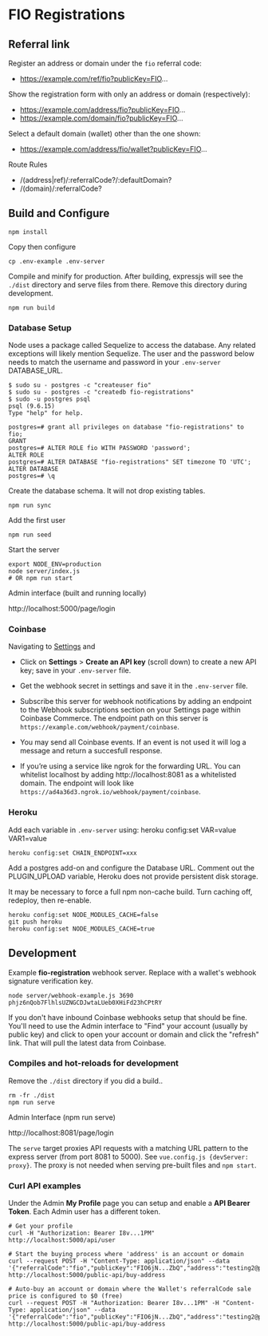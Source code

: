 # FIO Registrations

## Referral link

Register an address or domain under the `fio` referral code:
* https://example.com/ref/fio?publicKey=FIO...

Show the registration form with only an address or domain (respectively):
* https://example.com/address/fio?publicKey=FIO...
* https://example.com/domain/fio?publicKey=FIO...

Select a default domain (wallet) other than the one shown:
* https://example.com/address/fio/wallet?publicKey=FIO...

Route Rules

* /(address|ref)/:referralCode?/:defaultDomain?
* /(domain)/:referralCode?

## Build and Configure

```
npm install
```

Copy then configure
```
cp .env-example .env-server
```

Compile and minify for production.  After building, expressjs will
see the `./dist` directory and serve files from there.  Remove this
directory during development.

```
npm run build
```

### Database Setup

Node uses a package called Sequelize to access the database.  Any related
exceptions will likely mention Sequelize.  The user and the password below
needs to match the username and password in your `.env-server` DATABASE_URL.

```
$ sudo su - postgres -c "createuser fio"
$ sudo su - postgres -c "createdb fio-registrations"
$ sudo -u postgres psql
psql (9.6.15)
Type "help" for help.

postgres=# grant all privileges on database "fio-registrations" to fio;
GRANT
postgres=# ALTER ROLE fio WITH PASSWORD 'password';
ALTER ROLE
postgres=# ALTER DATABASE "fio-registrations" SET timezone TO 'UTC';
ALTER DATABASE
postgres=# \q
```

Create the database schema.  It will not drop existing tables.

```
npm run sync
```

Add the first user

```
npm run seed
```

Start the server

```
export NODE_ENV=production
node server/index.js
# OR npm run start
```

Admin interface (built and running locally)

http://localhost:5000/page/login

### Coinbase

Navigating to [Settings](https://commerce.coinbase.com/dashboard/settings) and
* Click on **Settings** > **Create an API key** (scroll down) to create a new API key; save in your `.env-server` file.

* Get the webhook secret in settings and save it in the `.env-server` file.

* Subscribe this server for webhook notifications by adding an endpoint to the Webhook subscriptions section on your Settings page within Coinbase Commerce.  The endpoint path on this server is `https://example.com/webhook/payment/coinbase`.

* You may send all Coinbase events.  If an event is not used it will log a message and return a succesfull response.

* If you’re using a service like ngrok for the forwarding URL. You can
whitelist localhost by adding http://localhost:8081 as a whitelisted
domain.  The endpoint will look like `https://ad4a36d3.ngrok.io/webhook/payment/coinbase`.

### Heroku

Add each variable in `.env-server` using: heroku config:set VAR=value VAR1=value

`heroku config:set CHAIN_ENDPOINT=xxx`

Add a postgres add-on and configure the Database URL.  Comment
out the PLUGIN_UPLOAD variable, Heroku does not provide persistent
disk storage.

It may be necessary to force a full npm non-cache build.  Turn caching off,
redeploy, then re-enable.

```
heroku config:set NODE_MODULES_CACHE=false
git push heroku
heroku config:set NODE_MODULES_CACHE=true
```

## Development

Example **fio-registration** webhook server.  Replace with a wallet's webhook signature verification key.

```
node server/webhook-example.js 3690 phjz6nQob7FlhlsUZNGCDJwtaLUeb0XHiFd23hCPtRY
```

If you don't have inbound Coinbase webhooks setup that should be fine.  You'll
need to use the Admin interface to "Find" your account (usually by public key)
and click to open your account or domain and click the "refresh" link.  That
will pull the latest data from Coinbase.

### Compiles and hot-reloads for development

Remove the `./dist` directory if you did a build..

```
rm -fr ./dist
npm run serve
```

Admin Interface (npm run serve)

http://localhost:8081/page/login

The `serve` target proxies API requests with a matching URL pattern to the
express server (from port 8081 to 5000).  See `vue.config.js {devServer: proxy}`.
The proxy is not needed when serving pre-built files and `npm start`.

### Curl API examples

Under the Admin **My Profile** page you can setup and enable a
**API Bearer Token**.  Each Admin user has a different token.

```
# Get your profile
curl -H "Authorization: Bearer I8v...1PM" http://localhost:5000/api/user

# Start the buying process where 'address' is an account or domain
curl --request POST -H "Content-Type: application/json" --data '{"referralCode":"fio","publicKey":"FIO6jN...ZbQ","address":"testing2@pubdomain"}' http://localhost:5000/public-api/buy-address

# Auto-buy an account or domain where the Wallet's referralCode sale price is configured to $0 (free)
curl --request POST -H "Authorization: Bearer I8v...1PM" -H "Content-Type: application/json" --data '{"referralCode":"fio","publicKey":"FIO6jN...ZbQ","address":"testing2@pubdomain"}' http://localhost:5000/public-api/buy-address
```
